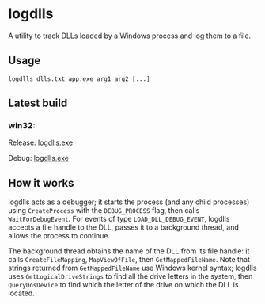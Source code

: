 logdlls
=======
A utility to track DLLs loaded by a Windows process and log them to a file.

Usage
-----
    logdlls dlls.txt app.exe arg1 arg2 [...]

Latest build
-----
### win32:

Release: [logdlls.exe](https://ci.appveyor.com/api/projects/kotofos/logdlls/artifacts/bin%2FRelease%2Flogdlls.exe?job=Environment%3A%20CONFIGURATION%3DRelease%2C%20PLATFORM%3DWin32)

Debug: [logdlls.exe](https://ci.appveyor.com/api/projects/kotofos/logdlls/artifacts/bin%2FRelease%2Flogdlls.exe?job=Environment%3A%20CONFIGURATION%3DDebug%2C%20PLATFORM%3DWin32)


How it works
------------
logdlls acts as a debugger; it starts the process (and any child processes) using `CreateProcess`
with the `DEBUG_PROCESS` flag, then calls `WaitForDebugEvent`. For events of type
`LOAD_DLL_DEBUG_EVENT`, logdlls accepts a file handle to the DLL, passes it to a background thread,
and allows the process to continue.

The background thread obtains the name of the DLL from its file handle: it calls
`CreateFileMapping`, `MapViewOfFile`, then `GetMappedFileName`. Note that strings returned from
`GetMappedFileName` use Windows kernel syntax; logdlls uses `GetLogicalDriveStrings` to find all the
drive letters in the system, then `QueryDosDevice` to find which the letter of the drive on which
the DLL is located.
